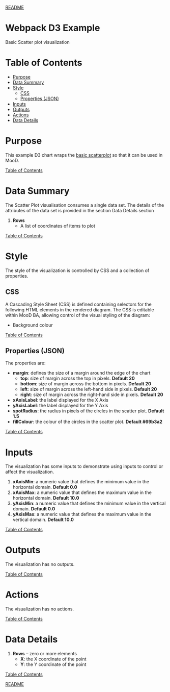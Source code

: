 [README](../../README.md)

# Webpack D3 Example

Basic Scatter plot visualization

# Table of Contents

*   [Purpose](#purpose)
*   [Data Summary](#data-summary)
*   [Style](#style)
    * [CSS](#css)
    * [Properties (JSON)](#properties-json)
*   [Inputs](#inputs)
*   [Outputs](#outputs)
*   [Actions](#actions)
*   [Data Details](#data-details)

# Purpose
This example D3 chart wraps the [basic scatterplot](https://d3-graph-gallery.com/graph/scatter_basic.html) so that it can be used in MooD.

[Table of Contents](#table-of-contents)

# Data Summary

The Scatter Plot visualisation consumes a single data set. The details of the attributes of the data set is provided in the section Data Details section
1.	__Rows__
    * A list of coordinates of items to plot

[Table of Contents](#table-of-contents)

# Style

The style of the visualization is controlled by CSS and a collection of properties.

## CSS

A Cascading Style Sheet (CSS) is defined containing selectors for the following HTML elements in the rendered diagram. The CSS is editable within MooD BA, allowing control of the visual styling of the diagram:

*	Background colour

[Table of Contents](#table-of-contents)

## Properties (JSON)

The properties are:

*	__margin__: defines the size of a margin around the edge of the chart
    *	__top__: size of margin across the top in pixels. __Default 20__
    *	__bottom__: size of margin across the bottom in pixels. __Default 20__
    *	__left__: size of margin across the left-hand side in pixels. __Default 20__
    *	__right__: size of margin across the right-hand side in pixels. __Default 20__
*   __xAxisLabel__: the label displayed for the X Axis
*   __yAxisLabel__: the label displayed for the Y Axis
*   __spotRadius__: the radius in pixels of the circles in the scatter plot. __Default 1.5__
*   __fillColour__: the colour of the circles in the scatter plot. __Default #69b3a2__

[Table of Contents](#table-of-contents)


# Inputs

The visualization has some inputs to demonstrate using inputs to control or affect the visualization.
1.	__xAxisMin__: a numeric value that defines the minimum value in the horizontal domain. __Default 0.0__
1.	__xAxisMax__: a numeric value that defines the maximum value in the horizontal domain. __Default 10.0__
1.	__yAxisMin__: a numeric value that defines the minimum value in the vertical domain. __Default 0.0__
1.	__yAxisMax__: a numeric value that defines the maximum value in the vertical domain. __Default 10.0__

[Table of Contents](#table-of-contents)

# Outputs

The visualization has no outputs.

[Table of Contents](#table-of-contents)

# Actions

The visualization has no actions.

[Table of Contents](#table-of-contents)

# Data Details

1.	__Rows__ – zero or more elements
    * __X__: the X coordinate of the point
    * __Y__: the Y coordinate of the point

[Table of Contents](#table-of-contents)

[README](../../README.md)

